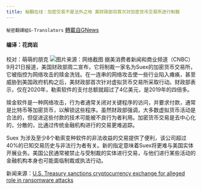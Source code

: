 ```yaml
---
title: 秘翻在线：加密交易不是法外之地 美财政部将首次对加密货币交易所进行制裁
---
```

`秘密翻譯組G-Translators` [轉載自GNews](https://gnews.org/zh-hans/1546951/)

#### 编译：花岗岩
校对：萌萌的朋克
![](https://assets.gnews.org/wp-content/uploads/2021/09/5-35.jpg)图片来源：网络截图
据美消费者新闻和商业频道（CNBC）9月21日报道，美国财政部周二宣布，它将制裁一家名为Suex的加密货币交易所，它被指控为网络攻击的赎金洗钱。在一连串的网络攻击使一些行业陷入瘫痪，甚至威胁到美国政府机构之后，美财政部首次针对虚拟货币交易所采取行动。财政部表示，仅在2020年，勒索软件的支付总额就超过了4亿美元，是2019年的四倍多。

赎金软件是一种网络攻击，行为者通常关闭对关键程序的访问，并要求付款，通常是比特币等加密货币，以解锁这些程序。虽然财政部强调，大多数虚拟货币活动是合法的，但促进这些付款的技术可能被不良行为者利用。加密货币交易是去中心化的，分散的，比通过传统金融机构进行的交易更难追踪。

Suex 为涉及至少8个勒索变种软件的非法收益的交易提供了便利，该公司超过40%的已知交易历史与非法行为者有关。新的指定意味着Suex将更难与美国实体开展业务。美国公民通常被禁止与受制裁的实体进行交易，与他们进行某些活动的金融机构本身也可能面临制裁或执法行动。

新闻来源：[U.S. Treasury sanctions cryptocurrency exchange for alleged role in ransomware attacks](https://www.cnbc.com/2021/09/21/us-treasury-sanctions-cryptocurrency-exchange-suex.html)

